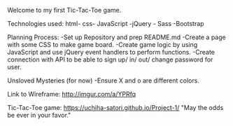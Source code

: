 Welcome to my first Tic-Tac-Toe game.

Technologies used:
html- css- JavaScript -jQuery - Sass -Bootstrap

Planning Process:
-Set up Repository and prep README.md
-Create a page with some CSS to make game board.
-Create game logic by using JavaScript and use jQuery event handlers to perform functions.
-Create connection with API to be able to sign up/ in/ out/ change password for user.

Unsloved Mysteries (for now)
-Ensure X and o are different colors.

Link to Wireframe:
http://imgur.com/a/YPRfq

Tic-Tac-Toe game: https://uchiha-satori.github.io/Project-1/
"May the odds be ever in your favor."
